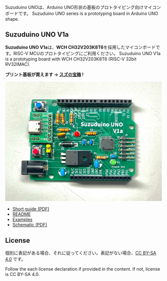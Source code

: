 Suzuduino UNOは、Arduino UNO形状の基板のプロトタイピング向けマイコンボードです。
Suzuduino UNO series is a prototyping board in Arduino UNO shape.


## Suzuduino UNO V1a

**Suzuduino UNO V1a**は、**WCH CH32V203K8T6**を採用したマイコンボードです。RISC-V MCUのプロトタイピングにご利用ください。
Suzuduino UNO V1a is a prototyping board with WCH CH32V203K8T6 (RISC-V 32bit RV32IMAC).

**プリント基板が買えます → [スズの宝箱](https://suzu3tsu.booth.pm/) !**

![photo of Suzuduino UNO V1a](images/suzuduino-uno-v1a-pcb3.jpg)

 - [Short guide (PDF)](docs/suzuduino-uno-v1a_ShortGuide.pdf)
 - [README](docs/suzuduino-uno-v1a_README.md)
 - [Examples](examples/README.md)
 - [Schematic (PDF)](drawings/suzuduino-uno-v1a_schematic.pdf)


## License

個別に表記がある場合、それに従ってください。表記がない場合、[CC BY-SA 4.0](http://creativecommons.org/licenses/by-sa/4.0/) です。

Follow the each license declaration if provided in the content. If not, license is CC BY-SA 4.0.
